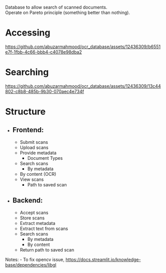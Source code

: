 Database to allow search of scanned documents.<br>
Operate on Pareto principle (something better than nothing).

# Accessing


https://github.com/abuzarmahmood/ocr_database/assets/12436309/b6551e7f-1fbb-4c66-bbb4-c4078e98dba2



# Searching


https://github.com/abuzarmahmood/ocr_database/assets/12436309/13c44802-c8b8-485b-9b30-070aec4e734f




# Structure
- ## Frontend:
	- Submit scans
	- Upload scans
	- Provide metadata
		- Document Types
	- Search scans
		- By metadata
	- By content (OCR)
	- View scans
		- Path to saved scan

- ## Backend:
    - Accept scans
	- Store scans
	- Extract metadata
	- Extract text from scans
	- Search scans
	    - By metadata
	    - By content
	- Return path to saved scan

Notes:
    - To fix opencv issue, https://docs.streamlit.io/knowledge-base/dependencies/libgl
